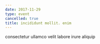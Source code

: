 ```yaml
---
date: 2017-11-29
type: event
cancelled: true
title: incididunt mollit. enim
---
```

consectetur ullamco velit labore irure aliquip